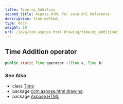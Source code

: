 ```yaml
---
title: Time.op_Addition
second_title: Aspose.HTML for Java API Reference
description: Time method. 
type: docs
weight: 10
url: /java/com.aspose.html.drawing/time/op_addition/
---
```

## Time Addition operator

```java
public static Time operator +(Time a, Time b)
```

### See Also

* class [Time](../)
* package [com.aspose.html.drawing](../../../com.aspose.html.drawing/)
* package [Aspose.HTML](../../../)
